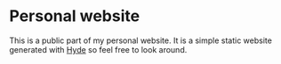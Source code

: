 Personal website
================

This is a public part of my personal website. It is a simple static website
generated with [Hyde][1] so feel free to look around.

[1]: http://hyde.github.com
